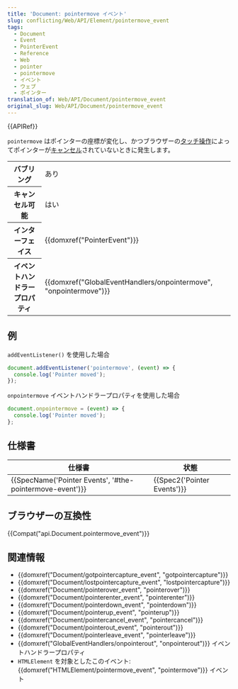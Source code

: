 ```yaml
---
title: 'Document: pointermove イベント'
slug: conflicting/Web/API/Element/pointermove_event
tags:
  - Document
  - Event
  - PointerEvent
  - Reference
  - Web
  - pointer
  - pointermove
  - イベント
  - ウェブ
  - ポインター
translation_of: Web/API/Document/pointermove_event
original_slug: Web/API/Document/pointermove_event
---
```

{{APIRef}}

`pointermove` はポインターの座標が変化し、かつブラウザーの[タッチ操作](/ja/docs/Web/CSS/touch-action)によってポインターが[キャンセル](/ja/docs/Web/Events/pointercancel)されていないときに発生します。

<table class="properties">
  <tbody>
    <tr>
      <th scope="row">バブリング</th>
      <td>あり</td>
    </tr>
    <tr>
      <th scope="row">キャンセル可能</th>
      <td>はい</td>
    </tr>
    <tr>
      <th scope="row">インターフェイス</th>
      <td>{{domxref("PointerEvent")}}</td>
    </tr>
    <tr>
      <th scope="row">イベントハンドラープロパティ</th>
      <td>
        {{domxref("GlobalEventHandlers/onpointermove", "onpointermove")}}
      </td>
    </tr>
  </tbody>
</table>

## 例

`addEventListener()` を使用した場合

```js
document.addEventListener('pointermove', (event) => {
  console.log('Pointer moved');
});
```

`onpointermove` イベントハンドラープロパティを使用した場合

```js
document.onpointermove = (event) => {
  console.log('Pointer moved');
};
```

## 仕様書

| 仕様書                                                                       | 状態                                 |
| ---------------------------------------------------------------------------- | ------------------------------------ |
| {{SpecName('Pointer Events', '#the-pointermove-event')}} | {{Spec2('Pointer Events')}} |

## ブラウザーの互換性

{{Compat("api.Document.pointermove_event")}}

## 関連情報

- {{domxref("Document/gotpointercapture_event", "gotpointercapture")}}
- {{domxref("Document/lostpointercapture_event", "lostpointercapture")}}
- {{domxref("Document/pointerover_event", "pointerover")}}
- {{domxref("Document/pointerenter_event", "pointerenter")}}
- {{domxref("Document/pointerdown_event", "pointerdown")}}
- {{domxref("Document/pointerup_event", "pointerup")}}
- {{domxref("Document/pointercancel_event", "pointercancel")}}
- {{domxref("Document/pointerout_event", "pointerout")}}
- {{domxref("Document/pointerleave_event", "pointerleave")}}
- {{domxref("GlobalEventHandlers/onpointerout", "onpointerout")}} イベントハンドラープロパティ
- `HTMLElement` を対象としたこのイベント: {{domxref("HTMLElement/pointermove_event", "pointermove")}} イベント
